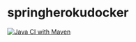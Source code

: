 # springherokudocker
[![Java CI with Maven](https://github.com/glookie/springherokudocker/actions/workflows/maven.yml/badge.svg)](https://github.com/glookie/springherokudocker/actions/workflows/maven.yml)
